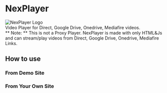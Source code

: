 # NexPlayer
![NexPlayer Logo](https://1.bp.blogspot.com/-xIt5VLgXDXM/YRTveHHNhgI/AAAAAAAAASU/__zayJAkDCEUNADX_nQxj_LPdZDd_QD4gCLcBGAsYHQ/s499/NexPlayer_Logo.png)  
Video Player for Direct, Google Drive, Onedrive, Mediafire videos.  
** Note: ** This is not a Proxy Player. NexPlayer is made with only HTML&Js and can stream/play videos from Direct, Google Drive, Onedrive, Mediafire Links.
## How to use
### From Demo Site

### From Your Own Site
